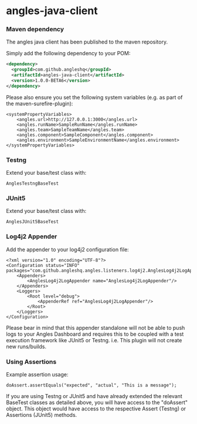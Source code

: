 # angles-java-client


### Maven dependency
The angles java client has been published to the maven repository. 

Simply add the following dependency to your POM:
``` xml
<dependency>
  <groupId>com.github.angleshq</groupId>
  <artifactId>angles-java-client</artifactId>
  <version>1.0.0-BETA6</version>
</dependency>
```

Please also ensure you set the following system variables (e.g. as part of the maven-surefire-plugin):
```
<systemPropertyVariables>
    <angles.url>http://127.0.0.1:3000</angles.url>
    <angles.runName>SampleRunName</angles.runName>
    <angles.team>SampleTeamName</angles.team>
    <angles.component>SampleComponent</angles.component>
    <angles.environment>SampleEnvironmentName</angles.environment>
</systemPropertyVariables>
```

### Testng
Extend your base/test class with:
```
AnglesTestngBaseTest
```

### JUnit5
Extend your base/test class with:
```
AnglesJUnit5BaseTest
```


### Log4j2 Appender
Add the appender to your log4j2 configuration file:
```
<?xml version="1.0" encoding="UTF-8"?>
<Configuration status="INFO" packages="com.github.angleshq.angles.listeners.log4j2.AnglesLog4j2LogAppender">
    <Appenders>
        <AnglesLog4j2LogAppender name="AnglesLog4j2LogAppender"/>
    </Appenders>
    <Loggers>
        <Root level="debug">
            <AppenderRef ref="AnglesLog4j2LogAppender"/>
        </Root>
    </Loggers>
</Configuration>
```
Please bear in mind that this appender standalone will not be able to push logs to your Angles Dashboard and requires this to be coupled with a test execution framework like JUnit5 or Testng. i.e. This plugin will not create new runs/builds.


### Using Assertions
Example assertion usage:
```
doAssert.assertEquals("expected", "actual", "This is a message");
```

If you are using Testng or JUnit5 and have already extended the relevant BaseTest classes as detailed above, you will have access to the "doAssert" object. This object would have access to the respective Assert (Testng) or Assertions (JUnit5) methods.
